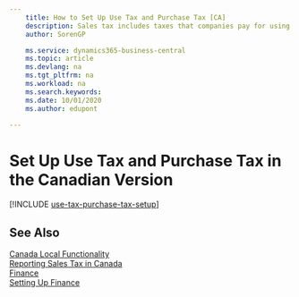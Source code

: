 ```yaml
---
    title: How to Set Up Use Tax and Purchase Tax [CA]
    description: Sales tax includes taxes that companies pay for using items in the Canadian version.
    author: SorenGP

    ms.service: dynamics365-business-central
    ms.topic: article
    ms.devlang: na
    ms.tgt_pltfrm: na
    ms.workload: na
    ms.search.keywords:
    ms.date: 10/01/2020
    ms.author: edupont

---
```

# Set Up Use Tax and Purchase Tax in the Canadian Version

[!INCLUDE [use-tax-purchase-tax-setup](../includes/CAMXUS/use-tax-purchase-tax-setup.md)]

## See Also

[Canada Local Functionality](canada-local-functionality.md)  
[Reporting Sales Tax in Canada](ca-sales-tax.md)  
[Finance](../../finance.md)  
[Setting Up Finance](../../finance.md)  
